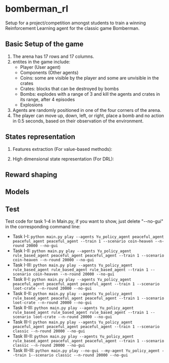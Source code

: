 # bomberman_rl

Setup for a project/competition amongst students to train a winning Reinforcement Learning agent for the classic game Bomberman.

## Basic Setup of the game

1. The arena has 17 rows and 17 columns.
2. entites in the game include:
   - Player (User agent)
   - Components (Other agents)
   - Coins: some are visible by the player and some are unvisible in the crates
   - Crates: blocks that can be destroyed by bombs
   - Bombs: explodes with a range of 3 and kill the agents and crates in its range, after 4 episodes
   - Explosions
3. Agents are randomly positioned in one of the four corners of the arena.
4. The player can move up, down, left, or right, place a bomb and no action in 0.5 seconds, based on their observation of the environment.

## States representation

1. Features extraction (For value-based methods):
   

2. High dimensional state representation (For DRL): 


## Reward shaping




## Models




## Test

Test code for task 1-4 in Main.py, if you want to show, just delete "--no-gui" in the corresponding command line:
- Task I-I: `python main.py play --agents Yu_policy_agent peaceful_agent peaceful_agent peaceful_agent --train 1 --scenario coin-heaven --n-round 20000 --no-gui`
- Task I-II: `python main.py play --agents Yu_policy_agent rule_based_agent peaceful_agent peaceful_agent --train 1 --scenario coin-heaven --n-round 20000 --no-gui`
- Task I-III: `python main.py play --agents Yu_policy_agent rule_based_agent rule_based_agent rule_based_agent --train 1 --scenario coin-heaven --n-round 20000 --no-gui`
- Task II-I: `python main.py play --agents Yu_policy_agent peaceful_agent peaceful_agent peaceful_agent --train 1 --scenario loot-crate --n-round 20000 --no-gui`
- Task II-II: `python main.py play --agents Yu_policy_agent rule_based_agent peaceful_agent peaceful_agent --train 1 --scenario loot-crate --n-round 20000 --no-gui`
- Task II-III: `python main.py play --agents Yu_policy_agent rule_based_agent rule_based_agent rule_based_agent --train 1 --scenario loot-crate --n-round 20000 --no-gui`
- Task III-I: `python main.py play --agents Yu_policy_agent peaceful_agent peaceful_agent peaceful_agent --train 1 --scenario classic --n-round 20000 --no-gui`
- Task III-II: `python main.py play --agents Yu_policy_agent rule_based_agent peaceful_agent peaceful_agent --train 1 --scenario classic --n-round 20000 --no-gui`
- Task III-III: `python main.py play --no-gui --my-agent Yu_policy_agent --train 1--scenario classic --n-round 20000 --no-gui`

